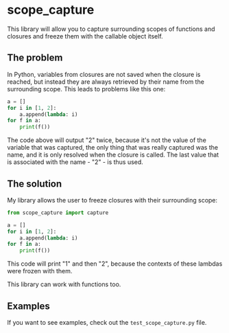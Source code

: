 # scope\_capture

This library will allow you to capture surrounding scopes of functions and closures and freeze them with the callable object itself.

## The problem

In Python, variables from closures are not saved when the closure is reached, but instead they are always retrieved by their name from the surrounding scope. This leads to problems like this one:

```py
a = []
for i in [1, 2]:
    a.append(lambda: i)
for f in a:
    print(f())
```

The code above will output "2" twice, because it's not the value of the variable that was captured, the only thing that was really captured was the name, and it is only resolved when the closure is called. The last value that is associated with the name - "2" - is thus used.

## The solution

My library allows the user to freeze closures with their surrounding scope:

```py
from scope_capture import capture

a = []
for i in [1, 2]:
    a.append(lambda: i)
for f in a:
    print(f())
```

This code will print "1" and then "2", because the contexts of these lambdas were frozen with them.

This library can work with functions too.

## Examples

If you want to see examples, check out the `test_scope_capture.py` file.
